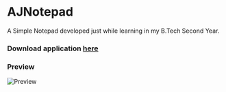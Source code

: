 <h1>AJNotepad</h1>

<p>A Simple Notepad developed just while learning in my B.Tech Second Year.</p>

<h3>Download application <a href="https://github.com/theajr/AJNotepad/blob/master/AJNotepad.jar">here </a></h3>

<h3>Preview</h3>
<img src="https://preview.ibb.co/fOxq7e/Screen_Shot_2018_08_24_at_8_58_51_AM.png" alt="Preview">
